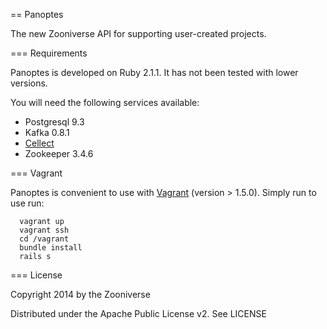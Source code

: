 == Panoptes

The new Zooniverse API for supporting user-created projects. 

=== Requirements

Panoptes is developed on Ruby 2.1.1. It has not been tested with lower versions. 

You will need the following services available:
* Postgresql 9.3
* Kafka 0.8.1
* [Cellect](https://github.com/mparrish/Cellect)
* Zookeeper 3.4.6

=== Vagrant

Panoptes is convenient to use with [Vagrant](http://vagrantup.com) (version > 1.5.0). Simply run  to use run:

      vagrant up
      vagrant ssh
      cd /vagrant
      bundle install
      rails s

=== License

Copyright 2014 by the Zooniverse

Distributed under the Apache Public License v2. See LICENSE

